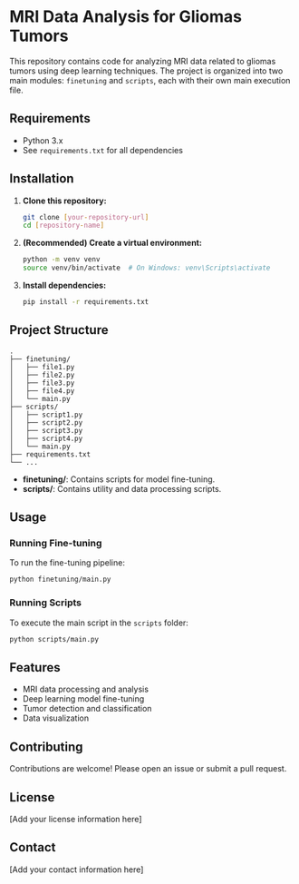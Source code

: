 # MRI Data Analysis for Gliomas Tumors

This repository contains code for analyzing MRI data related to gliomas tumors using deep learning techniques. The project is organized into two main modules: `finetuning` and `scripts`, each with their own main execution file.

## Requirements

- Python 3.x
- See `requirements.txt` for all dependencies

## Installation

1. **Clone this repository:**
   ```bash
   git clone [your-repository-url]
   cd [repository-name]
   ```

2. **(Recommended) Create a virtual environment:**
   ```bash
   python -m venv venv
   source venv/bin/activate  # On Windows: venv\Scripts\activate
   ```

3. **Install dependencies:**
   ```bash
   pip install -r requirements.txt
   ```

## Project Structure

```
.
├── finetuning/
│   ├── file1.py
│   ├── file2.py
│   ├── file3.py
│   ├── file4.py
│   └── main.py
├── scripts/
│   ├── script1.py
│   ├── script2.py
│   ├── script3.py
│   ├── script4.py
│   └── main.py
├── requirements.txt
└── ...
```

- **finetuning/**: Contains scripts for model fine-tuning.
- **scripts/**: Contains utility and data processing scripts.

## Usage

### Running Fine-tuning

To run the fine-tuning pipeline:
```bash
python finetuning/main.py
```

### Running Scripts

To execute the main script in the `scripts` folder:
```bash
python scripts/main.py
```

## Features

- MRI data processing and analysis
- Deep learning model fine-tuning
- Tumor detection and classification
- Data visualization

## Contributing

Contributions are welcome! Please open an issue or submit a pull request.

## License

[Add your license information here]

## Contact

[Add your contact information here] 